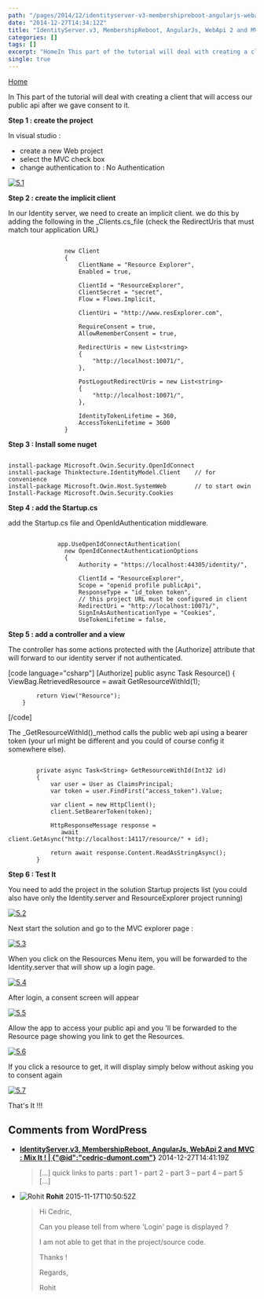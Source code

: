 ```yaml
---
path: "/pages/2014/12/identityserver-v3-membershipreboot-angularjs-webapi-2-and-mvc-mix-it-part-5/"
date: "2014-12-27T14:34:12Z"
title: "IdentityServer.v3, MembershipReboot, AngularJs, WebApi 2 and MVC : Mix It ! : Part 5"
categories: []
tags: []
excerpt: "HomeIn This part of the tutorial will deal with creating a client that will access our public api a..."
single: true
---
```


[Home](http://cedric-dumont.com/tutorials/identityserver-v3-membershipreboot-angularjs-webapi-2-and-mvc-mix-it-introduction/ "IdentityServer.v3, MembershipReboot, AngularJs, WebApi 2 and MVC : Mix It ! : Introduction")

In This part of the tutorial will deal with creating a client that will access our public api after we gave consent to it.

**Step 1 : create the project**

In visual studio :

* create a new Web project
* select the MVC check box
* change authentication to : No Authentication

[![5.1](27-13-1.jpg?w=700)](27-13-1.jpg)

**Step 2 : create the implicit client**

In our Identity server, we need to create an implicit client. we do this by adding the following in the _Clients.cs_file (check the RedirectUris that must match tour application URL)

```

                new Client
                {
                    ClientName = "Resource Explorer",
                    Enabled = true,

                    ClientId = "ResourceExplorer",
                    ClientSecret = "secret",
                    Flow = Flows.Implicit,

                    ClientUri = "http://www.resExplorer.com",

                    RequireConsent = true,
                    AllowRememberConsent = true,

                    RedirectUris = new List<string>
                    {
                        "http://localhost:10071/",
                    },

                    PostLogoutRedirectUris = new List<string>
                    {
                        "http://localhost:10071/",
                    },

                    IdentityTokenLifetime = 360,
                    AccessTokenLifetime = 3600
                }
```

**Step 3 : Install some nuget**

```

install-package Microsoft.Owin.Security.OpenIdConnect
install-package Thinktecture.IdentityModel.Client    // for convenience
install-package Microsoft.Owin.Host.SystemWeb        // to start owin
Install-Package Microsoft.Owin.Security.Cookies
```

**Step 4 : add the Startup.cs**

add the Startup.cs file and OpenIdAuthentication middleware.

```

              app.UseOpenIdConnectAuthentication(
                new OpenIdConnectAuthenticationOptions
                {
                    Authority = "https://localhost:44305/identity/",

                    ClientId = "ResourceExplorer",
                    Scope = "openid profile publicApi",
                    ResponseType = "id_token token",
                    // this project URL must be configured in client
                    RedirectUri = "http://localhost:10071/",
                    SignInAsAuthenticationType = "Cookies",
                    UseTokenLifetime = false,
```

**Step 5 : add a controller and a view**

The controller has some actions protected with the [Authorize] attribute that will forward to our identity server if not authenticated.

[code language="csharp"]
        [Authorize]
        public async Task<ActionResult> Resource()
        {
            ViewBag.RetrievedResource = await GetResourceWithId(1);

            return View("Resource");
        }
[/code]

The _GetResourceWithId()_method calls the public web api using a bearer token (your url might be different and you could of course config it somewhere else).

```

        private async Task<String> GetResourceWithId(Int32 id)
        {
            var user = User as ClaimsPrincipal;
            var token = user.FindFirst("access_token").Value;

            var client = new HttpClient();
            client.SetBearerToken(token);

            HttpResponseMessage response =
               await client.GetAsync("http://localhost:14117/resource/" + id);

            return await response.Content.ReadAsStringAsync();
        }
```

**Step 6 : Test It**

You need to add the project in the solution Startup projects list (you could also have only the Identity.server and ResourceExplorer project running)

[![5.2](27-13-2.jpg?w=700)](27-13-2.jpg)

Next start the solution and go to the MVC explorer page :

[![5.3](27-13-3.jpg)](27-13-3.jpg)

When you click on the Resources Menu item, you will be forwarded to the Identity.server that will show up a login page.

[![5.4](27-13-4.jpg)](27-13-4.jpg)

After login, a consent screen will appear

[![5.5](27-13-5.jpg)](27-13-5.jpg)

Allow the app to access your public api and you 'll be forwarded to the Resource page showing you link to get the Resources.

[![5.6](27-13-6.jpg)](27-13-6.jpg)

If you click a resource to get, it will display simply below without asking you to consent again

[![5.7](27-13-7.jpg)](27-13-7.jpg)

That's It !!!

## Comments from WordPress

* **[IdentityServer.v3, MembershipReboot, AngularJs, WebApi 2 and MVC : Mix It ! | {&quot;@id&quot;:&quot;cedric-dumont.com&quot;}](http://cedric-dumont.com/2014/12/26/identityserver-v3-membershipreboot-angularjs-webapi-2-and-mvc-mix-it/)** 2014-12-27T14:41:19Z
  > [&#8230;] quick links to parts : part 1 - part 2 - part 3 &#8211; part 4 &#8211; part 5 [&#8230;]
* ![Rohit](https://www.gravatar.com/avatar/f7dcf094d1751b3fd8a1bb9783c9e33c?d=identicon) **Rohit** 2015-11-17T10:50:52Z
  > Hi Cedric,  > 
  > Can you please tell from where 'Login' page is displayed ?  > 
  > I am not able to get that in the project/source code.  > 
  > Thanks !  > 
  >   > 
  > Regards,  > 
  > Rohit
